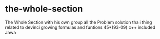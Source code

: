 # the-whole-section
The Whole Section with his own group all the Problem solution tha i thing related to devinci growing formulas and funtions
45*(93-09)
c++ included Jawa
